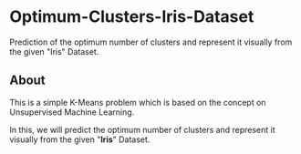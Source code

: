 # Optimum-Clusters-Iris-Dataset
Prediction of the optimum number of clusters and represent it visually from the given "Iris" Dataset.

## About
This is a simple K-Means problem which is based on the concept on Unsupervised Machine Learning.

In this, we will predict the optimum number of clusters and represent it visually from the given "**Iris**" Dataset.
